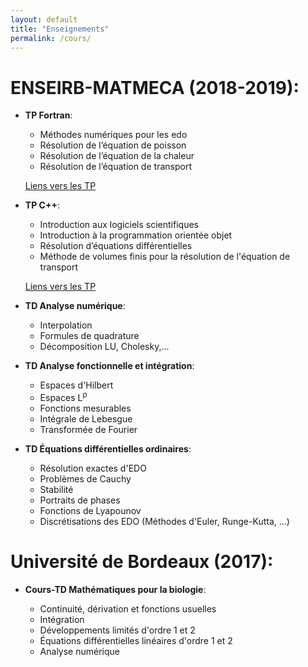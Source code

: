 ```yaml
---
layout: default
title: "Enseignements"
permalink: /cours/
---
```


# ENSEIRB-MATMECA (2018-2019):

* **TP Fortran**:

	* Méthodes numériques pour les edo
	* Résolution de l’équation de poisson
	* Résolution de l’équation de la chaleur
	* Résolution de l’équation de transport

	[Liens vers les TP](https://www.math.u-bordeaux.fr/~lmieusse/PAGE_WEB/enseignement.html)


* **TP C++**:

	* Introduction aux logiciels scientifiques
	* Introduction à la programmation orientée objet
	* Résolution d’équations différentielles
	* Méthode de volumes finis pour la résolution de l'équation de transport

	[Liens vers les TP](http://annabellecollin.perso.math.cnrs.fr/C++.html)

* **TD Analyse numérique**:

	* Interpolation
	* Formules de quadrature
	* Décomposition LU, Cholesky,...

* **TD Analyse fonctionnelle et intégration**:

	* Espaces d'Hilbert
	* Espaces L<sup>p</sup>
	* Fonctions mesurables
	* Intégrale de Lebesgue
	* Transformée de Fourier

* **TD Équations différentielles ordinaires**:

	* Résolution exactes d'EDO
	* Problèmes de Cauchy
	* Stabilité
	* Portraits de phases
	* Fonctions de Lyapounov
	* Discrétisations des EDO (Méthodes d'Euler, Runge-Kutta, ...)


# Université de Bordeaux (2017):

* **Cours-TD Mathématiques pour la biologie**:

	* Continuité, dérivation et fonctions usuelles
	* Intégration
	* Développements limités d'ordre 1 et 2
	* Équations différentielles linéaires d'ordre 1 et 2
	* Analyse numérique
